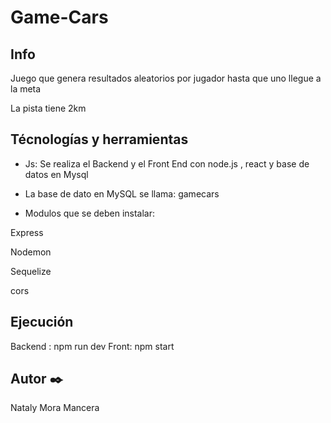 # Game-Cars

## Info

Juego que genera resultados aleatorios por jugador hasta que uno llegue a la meta

La pista tiene 2km



## Técnologías y herramientas

* Js: Se realiza el Backend y el Front End con node.js , react y base de datos en Mysql

* La base de dato en MySQL se llama: gamecars


* Modulos que se deben instalar:

Express

Nodemon

Sequelize

cors

## Ejecución 

Backend : npm run dev
Front: npm start

## Autor ✒️

Nataly Mora Mancera
